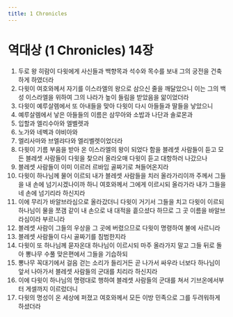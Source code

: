 ```yaml
---
title: 1 Chronicles
---
```


# 역대상 (1 Chronicles) 14장
1. 두로 왕 히람이 다윗에게 사신들과 백향목과 석수와 목수를 보내 그의 궁전을 건축하게 하였더라
1. 다윗이 여호와께서 자기를 이스라엘의 왕으로 삼으신 줄을 깨달았으니 이는 그의 백성 이스라엘을 위하여 그의 나라가 높이 들림을 받았음을 앎이었더라
1. 다윗이 예루살렘에서 또 아내들을 맞아 다윗이 다시 아들들과 딸들을 낳았으니
1. 예루살렘에서 낳은 아들들의 이름은 삼무아와 소밥과 나단과 솔로몬과
1. 입할과 엘리수아와 엘벨렛과
1. 노가와 네벡과 야비아와
1. 엘리사마와 브엘랴다와 엘리벨렛이었더라
1. 다윗이 기름 부음을 받아 온 이스라엘의 왕이 되었다 함을 블레셋 사람들이 듣고 모든 블레셋 사람들이 다윗을 찾으러 올라오매 다윗이 듣고 대항하러 나갔으나
1. 블레셋 사람들이 이미 이르러 르바임 골짜기로 쳐들어온지라
1. 다윗이 하나님께 물어 이르되 내가 블레셋 사람들을 치러 올라가리이까 주께서 그들을 내 손에 넘기시겠나이까 하니 여호와께서 그에게 이르시되 올라가라 내가 그들을 네 손에 넘기리라 하신지라
1. 이에 무리가 바알브라심으로 올라갔더니 다윗이 거기서 그들을 치고 다윗이 이르되 하나님이 물을 쪼갬 같이 내 손으로 내 대적을 흩으셨다 하므로 그 곳 이름을 바알브라심이라 부르니라
1. 블레셋 사람이 그들의 우상을 그 곳에 버렸으므로 다윗이 명령하여 불에 사르니라
1. 블레셋 사람들이 다시 골짜기를 침범한지라
1. 다윗이 또 하나님께 묻자온대 하나님이 이르시되 마주 올라가지 말고 그들 뒤로 돌아 뽕나무 수풀 맞은편에서 그들을 기습하되
1. 뽕나무 꼭대기에서 걸음 걷는 소리가 들리거든 곧 나가서 싸우라 너보다 하나님이 앞서 나아가서 블레셋 사람들의 군대를 치리라 하신지라
1. 이에 다윗이 하나님의 명령대로 행하여 블레셋 사람들의 군대를 쳐서 기브온에서부터 게셀까지 이르렀더니
1. 다윗의 명성이 온 세상에 퍼졌고 여호와께서 모든 이방 민족으로 그를 두려워하게 하셨더라